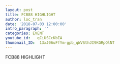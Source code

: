 ```yaml
---
layout: post
title: FCB88 HIGHLIGHT
author: loc_tran
date: '2018-07-03 12:00:00'
intro_paragraph: ''
categories: EVENT
youtube_id:   qCiUSCcKbIA
thumbnail_ID:  13xJ06uFfYm-gpb_qWVSthJI9KGRpOlNT
---
```

FCB88 HIGHLIGHT
